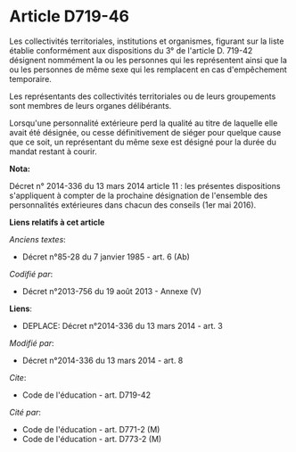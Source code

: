 # Article D719-46

Les collectivités territoriales, institutions et organismes, figurant sur la liste établie conformément aux dispositions du
3° de l'article D. 719-42 désignent nommément la ou les personnes qui les représentent ainsi que la ou les personnes de même
sexe qui les remplacent en cas d'empêchement temporaire.

Les représentants des collectivités territoriales ou de leurs groupements sont membres de leurs organes délibérants.

Lorsqu'une personnalité extérieure perd la qualité au titre de laquelle elle avait été désignée, ou cesse définitivement de
siéger pour quelque cause que ce soit, un représentant du même sexe est désigné pour la durée du mandat restant à courir.

**Nota:**

Décret n° 2014-336 du 13 mars 2014 article 11 : les présentes dispositions s'appliquent à compter de la prochaine désignation
de l'ensemble des personnalités extérieures dans chacun des conseils (1er mai 2016).

**Liens relatifs à cet article**

_Anciens textes_:

  - Décret n°85-28 du 7 janvier 1985 - art. 6 (Ab)

_Codifié par_:

  - Décret n°2013-756 du 19 août 2013 -  Annexe (V)

**Liens**:

  - DEPLACE: Décret n°2014-336 du 13 mars 2014 - art. 3

_Modifié par_:

  - Décret n°2014-336 du 13 mars 2014 - art. 8

_Cite_:

  - Code de l'éducation - art. D719-42

_Cité par_:

  - Code de l'éducation - art. D771-2 (M)
  - Code de l'éducation - art. D773-2 (M)
